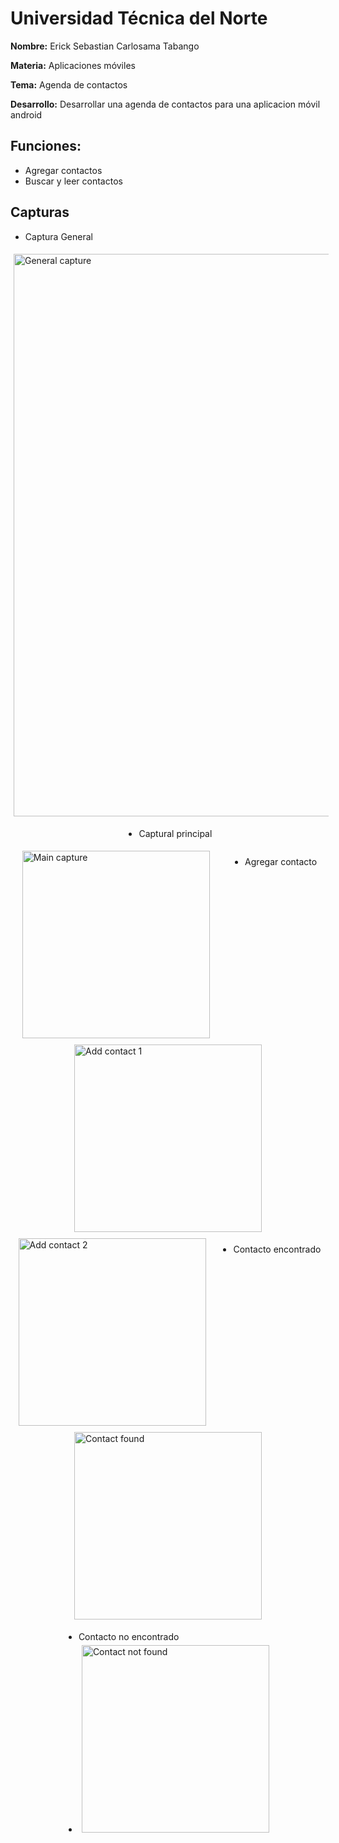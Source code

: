 # **Universidad Técnica del Norte**

**Nombre:** Erick Sebastian Carlosama Tabango

**Materia:** Aplicaciones móviles

**Tema:** Agenda de contactos

**Desarrollo:** Desarrollar una agenda de contactos para una aplicacion móvil android

## Funciones: 
- Agregar contactos
- Buscar y leer contactos

## Capturas

- Captura General
<div style="display: flex; justify-content: space-around; flex-wrap: wrap;">
<img style="margin: 5px;" src="https://github.com/Sebas21EC/ContactDirectory_AppMovil/blob/74ff5a44db5f432d4f9fde73b26b9ab064b8d1dc/img/general.png" alt="General capture" width="900">

- Captural principal
<div style="display: flex; justify-content: space-around; flex-wrap: wrap;">
<img style="margin: 5px;" src="https://github.com/Sebas21EC/ContactDirectory_AppMovil/blob/74ff5a44db5f432d4f9fde73b26b9ab064b8d1dc/img/4.jpg" alt="Main capture" width="300">

- Agregar contacto
<div style="display: flex; justify-content: space-around; flex-wrap: wrap;">
<img style="margin: 5px;" src="https://github.com/Sebas21EC/ContactDirectory_AppMovil/blob/74ff5a44db5f432d4f9fde73b26b9ab064b8d1dc/img/2.jpg" alt="Add contact 1" width="300">
<img style="margin: 5px;" src="https://github.com/Sebas21EC/ContactDirectory_AppMovil/blob/74ff5a44db5f432d4f9fde73b26b9ab064b8d1dc/img/1.jpg" alt="Add contact 2" width="300">

- Contacto encontrado
<img style="margin: 5px;" src="https://github.com/Sebas21EC/ContactDirectory_AppMovil/blob/74ff5a44db5f432d4f9fde73b26b9ab064b8d1dc/img/3.jpg" alt="Contact found" width="300">

- Contacto no encontrado
- <img style="margin: 5px;" src="https://github.com/Sebas21EC/ContactDirectory_AppMovil/blob/74ff5a44db5f432d4f9fde73b26b9ab064b8d1dc/img/5.jpg" alt="Contact not found" width="300">
